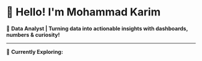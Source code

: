 # 👋 Hello! I'm Mohammad Karim

🎯 **Data Analyst | Turning data into actionable insights with dashboards, numbers & curiosity!**

---

🌱 **Currently Exploring:**





